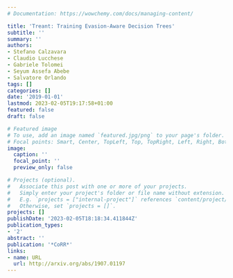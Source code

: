 ```yaml
---
# Documentation: https://wowchemy.com/docs/managing-content/

title: 'Treant: Training Evasion-Aware Decision Trees'
subtitle: ''
summary: ''
authors:
- Stefano Calzavara
- Claudio Lucchese
- Gabriele Tolomei
- Seyum Assefa Abebe
- Salvatore Orlando
tags: []
categories: []
date: '2019-01-01'
lastmod: 2023-02-05T19:17:58+01:00
featured: false
draft: false

# Featured image
# To use, add an image named `featured.jpg/png` to your page's folder.
# Focal points: Smart, Center, TopLeft, Top, TopRight, Left, Right, BottomLeft, Bottom, BottomRight.
image:
  caption: ''
  focal_point: ''
  preview_only: false

# Projects (optional).
#   Associate this post with one or more of your projects.
#   Simply enter your project's folder or file name without extension.
#   E.g. `projects = ["internal-project"]` references `content/project/deep-learning/index.md`.
#   Otherwise, set `projects = []`.
projects: []
publishDate: '2023-02-05T18:18:34.411844Z'
publication_types:
- '2'
abstract: ''
publication: '*CoRR*'
links:
- name: URL
  url: http://arxiv.org/abs/1907.01197
---
```

